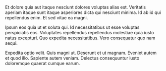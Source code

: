 Et dolore quia aut itaque nesciunt dolores voluptas alias est. Veritatis aperiam itaque sunt itaque asperiores dicta qui nesciunt minima. Id ab id qui repellendus enim. Et sed vitae ea magni.
 Ipsum eos quia ut et soluta qui. Id necessitatibus ut esse voluptas perspiciatis eos. Voluptates repellendus repellendus molestiae quia iusto natus excepturi. Quo expedita necessitatibus. Vero consequatur quo nam sequi.
 Expedita optio velit. Quis magni ut. Deserunt et ut magnam. Eveniet autem et quod illo. Sapiente autem veniam. Delectus consequuntur iusto doloremque quaerat cumque earum.